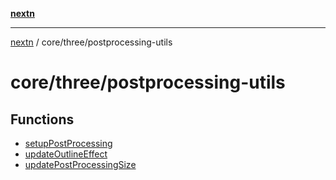 [**nextn**](../../../README.md)

***

[nextn](../../../modules.md) / core/three/postprocessing-utils

# core/three/postprocessing-utils

## Functions

- [setupPostProcessing](functions/setupPostProcessing.md)
- [updateOutlineEffect](functions/updateOutlineEffect.md)
- [updatePostProcessingSize](functions/updatePostProcessingSize.md)
